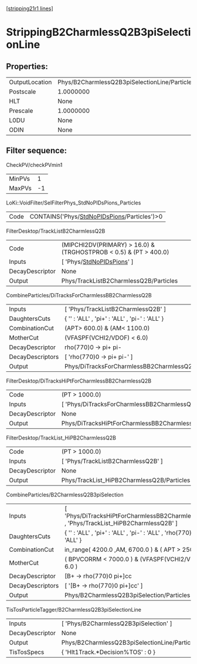 [[stripping21r1 lines]](./stripping21r1-index)

# StrippingB2CharmlessQ2B3piSelectionLine

## Properties:

|                |                                               |
|----------------|-----------------------------------------------|
| OutputLocation | Phys/B2CharmlessQ2B3piSelectionLine/Particles |
| Postscale      | 1.0000000                                     |
| HLT            | None                                          |
| Prescale       | 1.0000000                                     |
| L0DU           | None                                          |
| ODIN           | None                                          |

## Filter sequence:

CheckPV/checkPVmin1

|        |     |
|--------|-----|
| MinPVs | 1   |
| MaxPVs | -1  |

LoKi::VoidFilter/SelFilterPhys_StdNoPIDsPions_Particles

|      |                                                                                                |
|------|------------------------------------------------------------------------------------------------|
| Code | CONTAINS('Phys/[StdNoPIDsPions](./stripping21r1-commonparticles-stdnopidspions)/Particles')\>0 |

FilterDesktop/TrackListB2CharmlessQ2B

|                 |                                                                               |
|-----------------|-------------------------------------------------------------------------------|
| Code            | (MIPCHI2DV(PRIMARY) \> 16.0) & (TRGHOSTPROB \< 0.5) & (PT \> 400.0)           |
| Inputs          | [ 'Phys/[StdNoPIDsPions](./stripping21r1-commonparticles-stdnopidspions)' ] |
| DecayDescriptor | None                                                                          |
| Output          | Phys/TrackListB2CharmlessQ2B/Particles                                        |

CombineParticles/DiTracksForCharmlessBB2CharmlessQ2B

|                  |                                                    |
|------------------|----------------------------------------------------|
| Inputs           | [ 'Phys/TrackListB2CharmlessQ2B' ]               |
| DaughtersCuts    | { '' : 'ALL' , 'pi+' : 'ALL' , 'pi-' : 'ALL' }     |
| CombinationCut   | (APT\> 600.0) & (AM\< 1100.0)                      |
| MotherCut        | (VFASPF(VCHI2/VDOF) \< 6.0)                        |
| DecayDescriptor  | rho(770)0 -\> pi+ pi-                              |
| DecayDescriptors | [ 'rho(770)0 -\> pi+ pi-' ]                      |
| Output           | Phys/DiTracksForCharmlessBB2CharmlessQ2B/Particles |

FilterDesktop/DiTracksHiPtForCharmlessBB2CharmlessQ2B

|                 |                                                        |
|-----------------|--------------------------------------------------------|
| Code            | (PT \> 1000.0)                                         |
| Inputs          | [ 'Phys/DiTracksForCharmlessBB2CharmlessQ2B' ]       |
| DecayDescriptor | None                                                   |
| Output          | Phys/DiTracksHiPtForCharmlessBB2CharmlessQ2B/Particles |

FilterDesktop/TrackList_HiPB2CharmlessQ2B

|                 |                                            |
|-----------------|--------------------------------------------|
| Code            | (PT \> 1000.0)                             |
| Inputs          | [ 'Phys/TrackListB2CharmlessQ2B' ]       |
| DecayDescriptor | None                                       |
| Output          | Phys/TrackList_HiPB2CharmlessQ2B/Particles |

CombineParticles/B2CharmlessQ2B3piSelection

|                  |                                                                                           |
|------------------|-------------------------------------------------------------------------------------------|
| Inputs           | [ 'Phys/DiTracksHiPtForCharmlessBB2CharmlessQ2B' , 'Phys/TrackList_HiPB2CharmlessQ2B' ] |
| DaughtersCuts    | { '' : 'ALL' , 'pi+' : 'ALL' , 'pi-' : 'ALL' , 'rho(770)0' : 'ALL' }                      |
| CombinationCut   | in_range( 4200.0 ,AM, 6700.0 ) & ( APT \> 2500.0 )                                        |
| MotherCut        | ( BPVCORRM \< 7000.0 ) & (VFASPF(VCHI2/VDOF) \< 6.0 )                                     |
| DecayDescriptor  | [B+ -\> rho(770)0 pi+]cc                                                                |
| DecayDescriptors | [ '[B+ -\> rho(770)0 pi+]cc' ]                                                        |
| Output           | Phys/B2CharmlessQ2B3piSelection/Particles                                                 |

TisTosParticleTagger/B2CharmlessQ2B3piSelectionLine

|                 |                                               |
|-----------------|-----------------------------------------------|
| Inputs          | [ 'Phys/B2CharmlessQ2B3piSelection' ]       |
| DecayDescriptor | None                                          |
| Output          | Phys/B2CharmlessQ2B3piSelectionLine/Particles |
| TisTosSpecs     | { 'Hlt1Track.\*Decision%TOS' : 0 }            |
